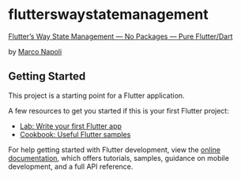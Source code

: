 # flutterswaystatemanagement

[Flutter’s Way State Management — No Packages — Pure Flutter/Dart](https://medium.com/@JediPixels/flutters-way-state-management-929588a42541)

by [Marco Napoli](https://medium.com/@JediPixels?source=post_page-----929588a42541--------------------------------)

## Getting Started

This project is a starting point for a Flutter application.

A few resources to get you started if this is your first Flutter project:

- [Lab: Write your first Flutter app](https://docs.flutter.dev/get-started/codelab)
- [Cookbook: Useful Flutter samples](https://docs.flutter.dev/cookbook)

For help getting started with Flutter development, view the
[online documentation](https://docs.flutter.dev/), which offers tutorials,
samples, guidance on mobile development, and a full API reference.
